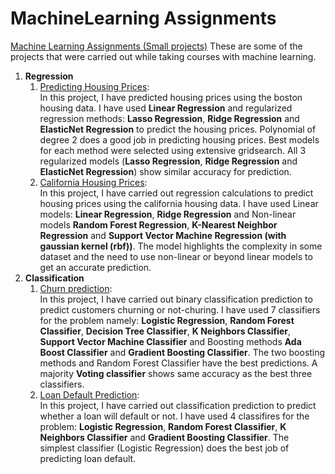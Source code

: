 # MachineLearning Assignments <br>

[Machine Learning Assignments (Small projects)](https://github.com/i-bishalb/MachineLearningAssignments)
    These are some of the projects that were carried out while taking courses with machine learning. <br>
1. **Regression**
    1. [Predicting Housing Prices](https://github.com/i-bishalb/MachineLearningAssignments/blob/main/Predicting_Housing_Prices_Regression/Predicting_Housing_Prices_Regression.ipynb): <br>
     In this project, I have predicted housing prices using the boston housing data. I have used **Linear Regression** and regularized regression methods: **Lasso Regression**, **Ridge Regression** and **ElasticNet Regression** to predict the housing prices. Polynomial of degree 2 does a good job in predicting housing prices. Best models for each method were selected using extensive gridsearch. All 3 regularized models (**Lasso Regression**, **Ridge Regression** and **ElasticNet Regression**) show similar accuracy for prediction. <br>
    2. [California Housing Prices](https://github.com/i-bishalb/MachineLearningAssignments/blob/main/Housing_Prices_Regression/California_Housing_Regression.ipynb): <br> 
      In this project, I have carried out regression calculations to predict housing prices using the california housing data. I have used Linear models:
      **Linear Regression**, **Ridge Regression** and Non-linear models **Random Forest Regression**, **K-Nearest Neighbor Regression** and **Support Vector Machine Regression (with gaussian kernel (rbf))**. The model highlights the complexity in some dataset and the need to use non-linear or beyond linear models to get an accurate prediction.<br>
2. **Classification**
   1. [Churn prediction](https://github.com/i-bishalb/MachineLearningAssignments/blob/main/Bank_Customers_Churn_Classification/Churn_Classification.ipynb): <br>
           In this project, I have carried out binary classification prediction to predict customers churning or not-churing. I have used 7 classifiers for the problem namely: **Logistic Regression**, **Random Forest Classifier**, **Decision Tree Classifier**, **K Neighbors Classifier**, **Support Vector Machine Classifier** and Boosting methods **Ada Boost Classifier** and **Gradient Boosting Classifier**. The two boosting methods and Random Forest Classifier have the best predictions. A majority **Voting classifier** shows same accuracy as the best three classifiers. 
   2. [Loan Default Prediction](https://github.com/i-bishalb/MachineLearningAssignments/blob/main/Loan_Default_Prediction/Single_family_loan_prediction.ipynb): <br>
           In this project, I have carried out classification prediction to predict whether a loan will default or not. I have used 4 classifires for the problem: **Logistic Regression**, **Random Forest Classifier**, **K Neighbors Classifier** and **Gradient Boosting Classifier**. The simplest classifier (Logistic Regression) does the best job of predicting loan default.
        
   
